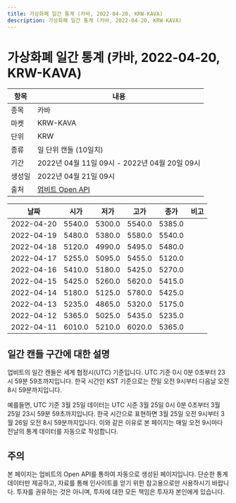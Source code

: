 ```yaml
---
title: 가상화폐 일간 통계 (카바, 2022-04-20, KRW-KAVA)
description: 가상화폐 일간 통계 (카바, 2022-04-20, KRW-KAVA)
---
```



가상화폐 일간 통계 (카바, 2022-04-20, KRW-KAVA)
===

|항목|내용|
|--|--|
|종목|카바|
|마켓|KRW-KAVA|
|단위|KRW|
|종류|일 단위 캔들 (10일치)|
|기간|2022년 04월 11일 09시 - 2022년 04월 20일 09시|
|생성일|2022년 04월 21일 09시|
|출처|[업비트 Open API](https://docs.upbit.com)|


|날짜|시가|저가|고가|종가|비고|
|--|--|--|--|--|--|
|2022-04-20|5540.0|5300.0|5540.0|5385.0|    |
|2022-04-19|5480.0|5380.0|5580.0|5540.0|    |
|2022-04-18|5120.0|4990.0|5495.0|5480.0|    |
|2022-04-17|5255.0|5095.0|5455.0|5120.0|    |
|2022-04-16|5410.0|5180.0|5425.0|5270.0|    |
|2022-04-15|5425.0|5260.0|5620.0|5415.0|    |
|2022-04-14|5180.0|5125.0|5780.0|5425.0|    |
|2022-04-13|5235.0|4865.0|5320.0|5175.0|    |
|2022-04-12|5365.0|5025.0|5435.0|5235.0|    |
|2022-04-11|6010.0|5210.0|6020.0|5365.0|    |


일간 캔들 구간에 대한 설명
---


업비트의 일간 캔들은 세계 협정시(UTC) 기준입니다. 
UTC 기준 0시 0분 0초부터 23시 59분 59초까지입니다. 
한국 시간인 KST 기준으로는 전일 오전 9시부터 다음날 오전 8시 59분까지입니다. 


예를들면, UTC 기준 3월 25일 데이터는 UTC 시준 3월 25일 0시 0분 0초부터 3월 25일 23시 59분 59초까지입니다. 
한국 시간으로 표현하면 3월 25일 오전 9시부터 3월 26일 오전 8시 59분까지입니다. 
이와 같은 이유로 본 페이지는 매일 오전 9시마다 전날의 통계 데이터를 자동으로 작성합니다. 


주의
---


본 페이지는 업비트의 Open API를 통하여 자동으로 생성된 페이지입니다. 
단순한 통계 데이터만 제공하고, 자료를 통해 인사이트를 얻기 위한 참고용으로만 사용하시기 바랍니다. 
투자를 권유하는 것은 아니며, 투자에 대한 모든 책임은 투자자 본인에게 있습니다. 
